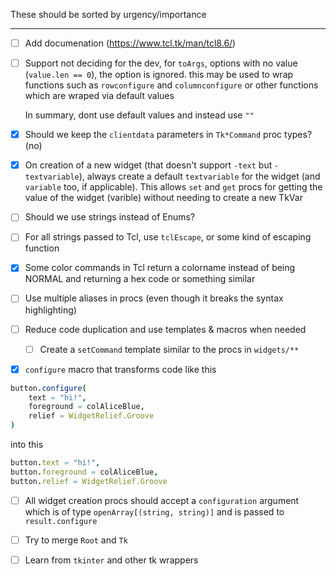 These should be sorted by urgency/importance

---

- [ ] Add documenation (<https://www.tcl.tk/man/tcl8.6/>)

- [ ] Support not deciding for the dev, for `toArgs`, options with no value (`value.len == 0`), the option is ignored. this may be used to wrap functions such as `rowconfigure` and `columnconfigure` or other functions which are wraped via default values
    
    In summary, dont use default values and instead use `""`

- [x] Should we keep the `clientdata` parameters in `Tk*Command` proc types? (no)

- [x] On creation of a new widget (that doesn't support `-text` but `-textvariable`), always create a default `textvariable` for the widget (and `variable` too, if applicable). This allows `set` and `get` procs for getting the value of the widget (varible) without needing to create a new TkVar

- [ ] Should we use strings instead of Enums?

- [ ] For all strings passed to Tcl, use `tclEscape`, or some kind of escaping function

- [x] Some color commands in Tcl return a colorname instead of being NORMAL and returning a hex code or something similar

- [ ] Use multiple aliases in procs (even though it breaks the syntax highlighting)

- [ ] Reduce code duplication and use templates & macros when needed
    - [ ] Create a `setCommand` template similar to the procs in `widgets/**`

- [x] `configure` macro that transforms code like this

```nim
button.configure(
    text = "hi!",
    foreground = colAliceBlue,
    relief = WidgetRelief.Groove
)
```

into this

```nim
button.text = "hi!",
button.foreground = colAliceBlue,
button.relief = WidgetRelief.Groove
```

- [ ] All widget creation procs should accept a `configuration` argument which is of type `openArray[(string, string)]` and is passed to `result.configure`

- [ ] Try to merge `Root` and `Tk`

- [ ] Learn from `tkinter` and other tk wrappers
